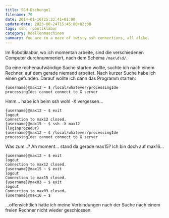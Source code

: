 ```yaml
---
title: SSH-Dschungel
filename: 79
date: 2014-01-16T15:23:41+01:00
update-date: 2023-08-24T15:45:00+02:00
tags: ssh, robotiklabor
category: hoellenmaschinen
summary: You are in a maze of twisty ssh connections, all alike.
---
```


Im Robotiklabor, wo ich momentan arbeite, sind die verschiedenen Computer durchnummeriert, nach dem Schema `/max\d\d/`.

Da eine rechenaufwändige Sache starten wollte, suchte ich nach einem Rechner, auf dem gerade niemand arbeitet. Nach kurzer Suche habe ich einen gefunden. Darauf wollte ich dann das Programm starten:

```
{username}@max12 ~ $ /local/whatever/processingIde
processingIde: cannot connect to X server
```

Hmm… habe ich beim ssh wohl -X vergessen…

```
{username}@max12 ~ $ exit
logout
Connection to max12 closed.
{username}@max15 ~ $ ssh -X max12
{loginprozedur}
{username}@max12 ~ $ /local/whatever/processingIde
processingIde: cannot connect to X server
```

Was zum…? Ah moment… stand da gerade max15? Ich bin doch auf max16…

```
{username}@max12 ~ $ exit
logout
Connection to max12 closed.
{username}@max15 ~ $ exit
logout
Connection to max15 closed.
{username}@max03 ~ $ exit
logout
Connection to max03 closed.
{username}@max16 ~ $
```

…offensichtlich hatte ich meine Verbindungen nach der Suche nach einem freien Rechner nicht wieder geschlossen.
